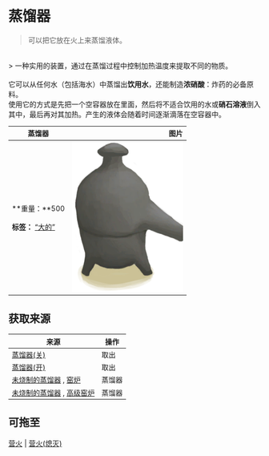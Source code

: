 # 蒸馏器  
> 可以把它放在火上来蒸馏液体。  
<br>  
> 一种实用的装置，通过在蒸馏过程中控制加热温度来提取不同的物质。<br><br>它可以从任何水（包括海水）中蒸馏出<b>饮用水</b>，还能制造<b>浓硝酸</b>：炸药的必备原料。<br>使用它的方式是先把一个空容器放在里面，然后将不适合饮用的水或<b>硝石溶液</b>倒入其中，最后再对其加热。产生的液体会随着时间逐渐滴落在空容器中。  
  
  蒸馏器  |   图片   
 ----  |  ----:   
 **重量：**500<br><br>**标签：**	[“大的”](tag_Large.md)  |  <img decoding="async" src="Sprite/Alembic.png" href="a.md" style="max-width:300px;max-height:300px;">   
  
## 获取来源  
来源  |  操作  
----  |  ----  
[蒸馏器(关)](AlembicOff.md)  |  取出  
[蒸馏器(开)](AlembicOn.md)  |  取出  
[未烧制的蒸馏器](AlembicUnfired.md) , [窑炉](Kiln.md)  |  蒸馏器  
[未烧制的蒸馏器](AlembicUnfired.md) , [高级窑炉](KilnAdvanced.md)  |  蒸馏器  
## 可拖至  
[营火](Campfire.md) | [营火(熄灭)](CampfireExtinguished.md)  
